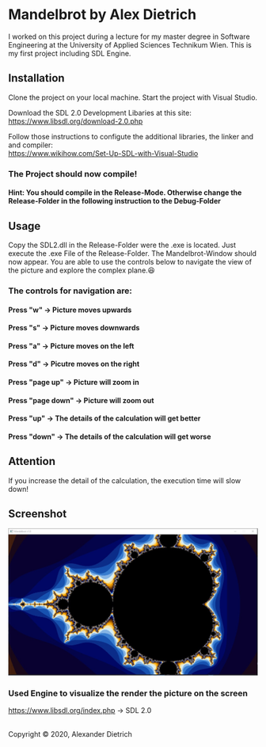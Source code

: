# Mandelbrot by Alex Dietrich 

I worked on this project during a lecture for my master degree in Software Engineering at the University of Applied Sciences Technikum Wien. This is my first project including SDL Engine.  

## Installation 

Clone the project on your local machine. 
Start the project with Visual Studio. 

Download the SDL 2.0 Development Libaries at this site:<br/>
https://www.libsdl.org/download-2.0.php

Follow those instructions to configute the additional libraries, the linker and and compiler: <br/>
https://www.wikihow.com/Set-Up-SDL-with-Visual-Studio

### The Project should now compile!

#### Hint: You should compile in the Release-Mode. Otherwise change the Release-Folder in the following instruction to the Debug-Folder

## Usage

Copy the SDL2.dll in the Release-Folder were the .exe is located. Just execute the .exe File of the Release-Folder. The Mandelbrot-Window should now appear. You are able to use the controls below to navigate the view of the picture and explore the complex plane.:satisfied: 
 
### The controls for navigation are:<br/> 
#### Press "w" &rarr; Picture moves upwards <br/>
#### Press "s" &rarr; Picture moves downwards <br/>
#### Press "a" &rarr; Picture moves on the left <br/>
#### Press "d" &rarr; Picutre moves on the right <br/>
#### Press "page up" &rarr; Picture will zoom in <br/>
#### Press "page down" &rarr; Picture will zoom out <br/>
#### Press "up" &rarr; The details of the calculation will get better <br/>
#### Press "down" &rarr; The details of the calculation will get worse <br/>

## Attention 
If you increase the detail of the calculation, the execution time will slow down! <br/> 

## Screenshot <br />
![Screenshot](screenshot.jpg?raw=true  "Application Screenshot")

### Used Engine to visualize the render the picture on the screen
https://www.libsdl.org/index.php &rarr; SDL 2.0 <br/><br/>

Copyright © 2020, Alexander Dietrich 